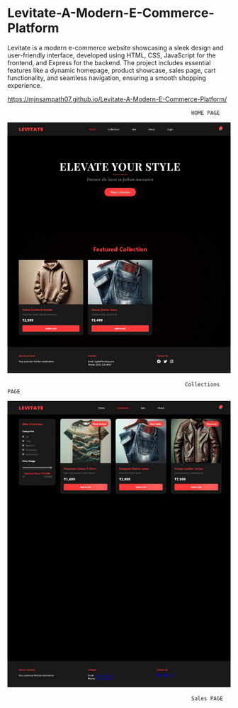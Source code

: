 # Levitate-A-Modern-E-Commerce-Platform

Levitate is a modern e-commerce website showcasing a sleek design and user-friendly interface, developed using HTML, CSS, JavaScript for the frontend, and Express for the backend. The project includes essential features like a dynamic homepage, product showcase, sales page, cart functionality, and seamless navigation, ensuring a smooth shopping experience.

https://mjnsampath07.github.io/Levitate-A-Modern-E-Commerce-Platform/


                                                              HOME PAGE 
![image alt](https://github.com/MJNSampath07/Levitate-A-Modern-E-Commerce-Platform/blob/main/levitate%20-%20Images/Home%20page.jpeg?raw=true)




                                                            Collections PAGE

![image alt](https://github.com/MJNSampath07/Levitate-A-Modern-E-Commerce-Platform/blob/main/levitate%20-%20Images/Collections%20page.jpeg?raw=true)



                                                              Sales PAGE
